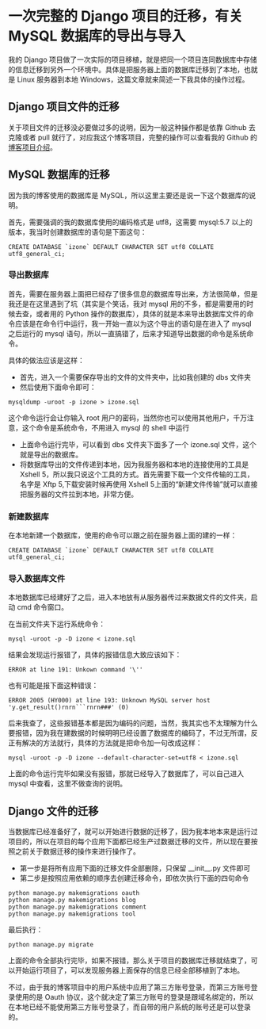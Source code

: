 # 一次完整的 Django 项目的迁移，有关 MySQL 数据库的导出与导入

我的 Django 项目做了一次实际的项目移植，就是把同一个项目连同数据库中存储的信息迁移到另外一个环境中。具体是把服务器上面的数据库迁移到了本地，也就是 Linux 服务器到本地 Windows，这篇文章就来简述一下我具体的操作过程。

## Django 项目文件的迁移
关于项目文件的迁移没必要做过多的说明，因为一般这种操作都是依靠 Github 去克隆或者 pull 就行了，对应我这个博客项目，完整的操作可以查看我的 Github 的 [博客项目介绍](https://github.com/Hopetree/izone)。

## MySQL 数据库的迁移
因为我的博客使用的数据库是 MySQL，所以这里主要还是说一下这个数据库的说明。

首先，需要强调的我的数据库使用的编码格式是 utf8，这需要 mysql:5.7 以上的版本，我当时创建数据库的语句是下面这句：

```
CREATE DATABASE `izone` DEFAULT CHARACTER SET utf8 COLLATE utf8_general_ci;
```

### 导出数据库
首先，需要在服务器上面把已经存了很多信息的数据库导出来，方法很简单，但是我还是在这里遇到了坑（其实是个笑话，我对 mysql 用的不多，都是需要用的时候去查，或者用的 Python 操作的数据库），具体的就是本来导出数据库文件的命令应该是在命令行中运行，我一开始一直以为这个导出的语句是在进入了 mysql 之后运行的 mysql 语句，所以一直搞错了，后来才知道导出数据的命令是系统命令。

具体的做法应该是这样：

- 首先，进入一个需要保存导出的文件的文件夹中，比如我创建的 dbs 文件夹
- 然后使用下面命令即可：

```
mysqldump -uroot -p izone > izone.sql
```
这个命令运行会让你输入 root 用户的密码，当然你也可以使用其他用户，千万注意，这个命令是系统命令，不用进入 mysql 的 shell 中运行

- 上面命令运行完毕，可以看到 dbs 文件夹下面多了一个 izone.sql 文件，这个就是导出的数据库。
- 将数据库导出的文件传递到本地，因为我服务器和本地的连接使用的工具是 Xshell 5，所以我只说这个工具的方式。首先需要下载一个文件传输的工具，名字是 Xftp 5,下载安装时候再使用 Xshell 5上面的“新建文件传输”就可以直接把服务器的文件拉到本地，非常方便。

### 新建数据库
在本地新建一个数据库，使用的命令可以跟之前在服务器上面的建的一样：

```
CREATE DATABASE `izone` DEFAULT CHARACTER SET utf8 COLLATE utf8_general_ci;
```

### 导入数据库文件
本地数据库已经建好了之后，进入本地放有从服务器传过来数据文件的文件夹，启动 cmd 命令窗口。

在当前文件夹下运行系统命令：

```
mysql -uroot -p -D izone < izone.sql
```
结果会发现运行报错了，具体的报错信息大致应该如下：
```
ERROR at line 191: Unkown command '\''
```
也有可能是报下面这种错误：
```
ERROR 2005 (HY000) at line 193: Unknown MySQL server host 'y.get_result()rnrn```rnrn###' (0)
```
后来我查了，这些报错基本都是因为编码的问题，当然，我其实也不太理解为什么要报错，因为我在建数据的时候明明已经设置了数据库的编码了，不过无所谓，反正有解决的方法就行，具体的方法就是把命令加一句改成这样：

```
mysql -uroot -p -D izone --default-character-set=utf8 < izone.sql
```
上面的命令运行完毕如果没有报错，那就已经导入了数据库了，可以自己进入 mysql 中查看，这里不做查询的说明。

## Django 文件的迁移
当数据库已经准备好了，就可以开始进行数据的迁移了，因为我本地本来是运行过项目的，所以在项目的每个应用下面都已经生产过数据迁移的文件，所以现在要按照之前关于数据迁移的操作来进行操作了。

- 第一步是将所有应用下面的迁移文件全部删除，只保留 \_\_init\_\_.py 文件即可
- 第二步是按照应用依赖的顺序去创建迁移命令，即依次执行下面的四句命令

```
python manage.py makemigrations oauth
python manage.py makemigrations blog
python manage.py makemigrations comment
python manage.py makemigrations tool
```
最后执行：

```
python manage.py migrate
```
上面的命令全部执行完毕，如果不报错，那么关于项目的数据库迁移就结束了，可以开始运行项目了，可以发现服务器上面保存的信息已经全部移植到了本地。

不过，由于我的博客项目中的用户系统中应用了第三方账号登录，而第三方账号登录使用的是 Oauth 协议，这个就决定了第三方账号的登录是跟域名绑定的，所以在本地已经不能使用第三方账号登录了，而自带的用户系统的账号还是可以登录的。